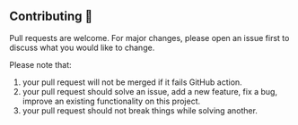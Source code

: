 ## Contributing :two_men_holding_hands:

Pull requests are welcome. For major changes, please open an issue first to discuss what you would like to change.

Please note that:
1. your pull request will not be merged if it fails GitHub action.
2. your pull request should solve an issue, add a new feature, fix a bug, improve an existing functionality on this project.
3. your pull request should not break things while solving another.

